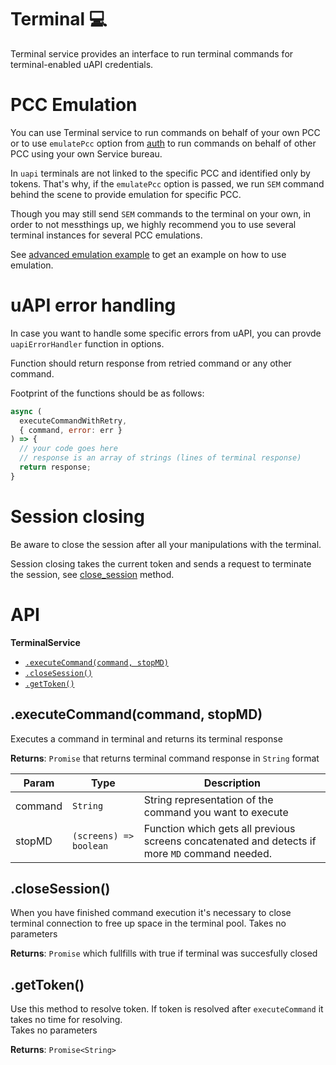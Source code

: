 # Terminal :computer:

Terminal service provides an interface to run terminal commands
for terminal-enabled uAPI credentials.

# PCC Emulation
<a name='emulatePcc'></a>

You can use Terminal service to run commands on behalf of your own PCC
or to use `emulatePcc` option from [auth](../README.md#auth)
to run commands on behalf of other PCC using your own Service bureau.

In `uapi` terminals are not linked to the specific PCC and identified only by tokens.
That's why, if the `emulatePcc` option is passed, we run `SEM` command behind the scene
to provide emulation for specific PCC.

Though you may still send `SEM` commands to the terminal on your own,
in order to not messthings up, we highly recommend you to use several terminal instances
for several PCC emulations.

See [advanced emulation example](../examples/Terminal/emulation.js) to get an example
on how to use emulation.

# uAPI error handling

In case you want to handle some specific errors from uAPI, you can provde `uapiErrorHandler` function
in options.

Function should return response from retried command or any other command.

Footprint of the functions should be as follows:
```javascript
async (
  executeCommandWithRetry,
  { command, error: err }
) => {
  // your code goes here
  // response is an array of strings (lines of terminal response)
  return response;
}
```

# Session closing
Be aware to close the session after all your manipulations with the terminal.

Session closing takes the current token and sends a request to terminate the session,
see [close_session](#close_session) method.

# API

**TerminalService**
* [`.executeCommand(command, stopMD)`](#execute_command)
* [`.closeSession()`](#close_session)
* [`.getToken()`](#get_token)

## .executeCommand(command, stopMD)
<a name="execute_command"></a>
Executes a command in terminal and returns its terminal response

**Returns**: `Promise` that returns terminal command response in `String` format

| Param | Type | Description |
| --- | --- | --- |
| command | `String` | String representation of the command you want to execute |
| stopMD | `(screens) => boolean` | Function which gets all previous screens concatenated and detects if more `MD` command needed. |

## .closeSession()
<a name="close_session"></a>
When you have finished command execution it's necessary to close terminal connection
to free up space in the terminal pool. Takes no parameters

**Returns**: `Promise` which fullfills with true if terminal was succesfully closed


## .getToken()
<a name="get_token"></a>
Use this method to resolve token.
If token is resolved after `executeCommand` it takes no time for resolving.  
Takes no parameters

**Returns**: `Promise<String>`
